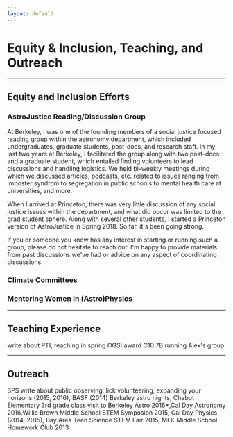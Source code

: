```yaml
---
layout: default
---
```


# Equity & Inclusion, Teaching, and Outreach
---
## Equity and Inclusion Efforts
### AstroJustice Reading/Discussion Group
At Berkeley, I was one of the founding members of a social justice focused reading group within the astronomy department, which included undergraduates, graduate students, post-docs, and research staff. In my last two years at Berkeley, I facilitated the group along with two post-docs and a graduate student, which entailed finding volunteers to lead discussions and handling logistics. We held bi-weekly meetings during which we discussed articles, podcasts, etc. related to issues ranging from imposter syndrom to segregation in public schools to mental health care at universities, and more.

When I arrived at Princeton, there was very little discussion of any social justice issues within the department, and what did occur was limited to the grad student sphere. Along with several other students, I started a Princeton version of AstroJustice in Spring 2018. So far, it's been going strong. 

If you or someone you know has any interest in starting or running such a group, please do not hesitate to reach out! I'm happy to provide materials from past discussions we've had or advice on any aspect of coordinating discussions.

### Climate Committees
### Mentoring Women in (Astro)Physics

---

## Teaching Experience
write about PTI, reaching in spring
OGSI award
C10
7B
running Alex's group

---

## Outreach
SPS
write about public observing, lick volunteering, expanding your horizons (2015, 2016), BASF (2014)
Berkeley astro nights, Chabot Elementary 3rd grade class visit to Berkeley Astro 2016*,Cal Day Astronomy 2016,Willie Brown Middle School STEM Symposion 2015, Cal Day Physics (2014, 2015), Bay Area Teen Science STEM Fair 2015, MLK Middle School Homework Club 2013
